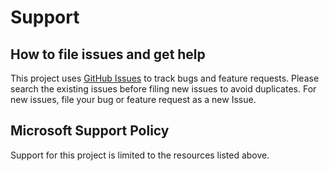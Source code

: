 # Support

## How to file issues and get help  

This project uses [GitHub Issues](https://github.com/microsoft/gocosmos/issues) to track bugs and feature requests.
Please search the existing issues before filing new issues to avoid duplicates. For new issues, file your bug or
feature request as a new Issue.

## Microsoft Support Policy  

Support for this project is limited to the resources listed above.
